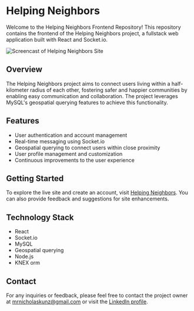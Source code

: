 # Helping Neighbors

Welcome to the Helping Neighbors Frontend Repository! This repository contains the frontend of the Helping Neighbors project, a fullstack web application built with React and Socket.io.

![Screencast of Helping Neighbors Site](https://user-images.githubusercontent.com/33107555/233460679-af674c66-0b78-4ad7-a2e3-a20fb94c11af.gif)

## Overview

The Helping Neighbors project aims to connect users living within a half-kilometer radius of each other, fostering safer and happier communities by enabling easy communication and collaboration. The project leverages MySQL's geospatial querying features to achieve this functionality.

## Features

- User authentication and account management
- Real-time messaging using Socket.io
- Geospatial querying to connect users within close proximity
- User profile management and customization
- Continuous improvements to the user experience

## Getting Started

To explore the live site and create an account, visit [Helping Neighbors](https://helping-neighbors.nicholaskunz.com/). You can also provide feedback and suggestions for site enhancements. 

## Technology Stack

- React
- Socket.io
- MySQL
- Geospatial querying
- Node.js
- KNEX orm

## Contact

For any inquiries or feedback, please feel free to contact the project owner at [mrnicholaskunz@gmail.com](mailto:mrnicholaskunz@gmail.com) or visit the [LinkedIn profile](https://www.linkedin.com/in/nich-kunz/).